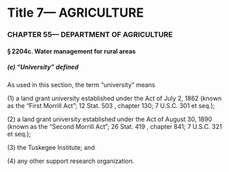 
# Title 7— AGRICULTURE
### CHAPTER 55— DEPARTMENT OF AGRICULTURE
#### § 2204c. Water management for rural areas
##### (e) “University” defined

As used in this section, the term “university” means

(1) a land grant university established under the Act of July 2, 1862 (known as the “First Morrill Act”; 12 Stat. 503 , chapter 130; 7 U.S.C. 301 et seq.);

(2) a land grant university established under the Act of August 30, 1890 (known as the “Second Morrill Act”; 26 Stat. 419 , chapter 841; 7 U.S.C. 321 et seq.);

(3) the Tuskegee Institute; and

(4) any other support research organization.
